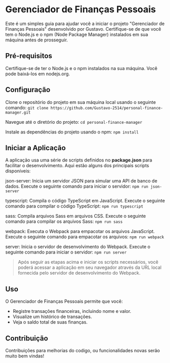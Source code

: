 # Gerenciador de Finanças Pessoais

Este é um simples guia para ajudar você a iniciar o projeto "Gerenciador de Finanças Pessoais" desenvolvido por Gustavo. Certifique-se de que você tem o Node.js e o npm (Node Package Manager) instalados em sua máquina antes de prosseguir.

## Pré-requisitos
Certifique-se de ter o Node.js e o npm instalados na sua máquina. Você pode baixá-los em nodejs.org.

## Configuração
Clone o repositório do projeto em sua máquina local usando o seguinte comando:
```git clone https://github.com/Gustavo-2514/personal-finance-manager.git```

Navegue até o diretório do projeto:
```cd personal-finance-manager```

Instale as dependências do projeto usando o npm:
```npm install```

## Iniciar a Aplicação

A aplicação usa uma série de scripts definidos no **package.json** para facilitar o desenvolvimento. Aqui estão alguns dos principais scripts disponíveis:

json-server: Inicia um servidor JSON para simular uma API de banco de dados. Execute o seguinte comando para iniciar o servidor:
```npm run json-server```

typescript: Compila o código TypeScript em JavaScript. Execute o seguinte comando para compilar o código TypeScript:
```npm run typescript```

sass: Compila arquivos Sass em arquivos CSS. Execute o seguinte comando para compilar os arquivos Sass:
```npm run sass```

webpack: Executa o Webpack para empacotar os arquivos JavaScript. Execute o seguinte comando para empacotar os arquivos:
```npm run webpack```

server: Inicia o servidor de desenvolvimento do Webpack. Execute o seguinte comando para iniciar o servidor:
```npm run server```

> Após seguir as etapas acima e iniciar os scripts necessários, você poderá acessar a aplicação em seu navegador através da URL local fornecida pelo servidor de desenvolvimento do Webpack.

## Uso
O Gerenciador de Finanças Pessoais permite que você:

- Registre transações financeiras, incluindo nome e valor.
- Visualize um histórico de transações.
- Veja o saldo total de suas finanças.


## Contribuição
Contribuições para melhorias do codigo, ou funcionalidades novas serão muito bem vindas!